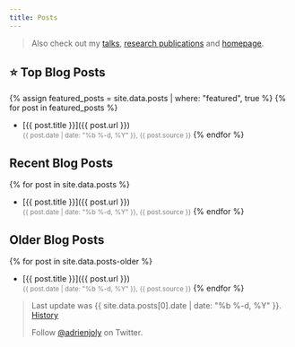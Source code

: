 ```yaml
---
title: Posts
---
```


> Also check out my [talks](/talks), [research publications](https://scholar.google.fr/citations?user=BI3HXcsAAAAJ) and [homepage](/).

## ⭐️ Top Blog Posts

{% assign featured_posts = site.data.posts | where: "featured", true %}
{% for post in featured_posts %}
- [{{ post.title }}]({{ post.url }})<br/>
  <small style="color:gray;">{{ post.date | date: "%b %-d, %Y" }}, {{ post.source }}</small>
{% endfor %}

## Recent Blog Posts

{% for post in site.data.posts %}
- [{{ post.title }}]({{ post.url }})<br/>
  <small style="color:gray;">{{ post.date | date: "%b %-d, %Y" }}, {{ post.source }}</small>
{% endfor %}

## Older Blog Posts

{% for post in site.data.posts-older %}
- [{{ post.title }}]({{ post.url }})<br/>
  <small style="color:gray;">{{ post.date | date: "%b %-d, %Y" }}, {{ post.source }}</small>
{% endfor %}

> Last update was {{ site.data.posts[0].date | date: "%b %-d, %Y" }}. [History](https://github.com/adrienjoly/adrienjoly.github.com/commits/master/talks)
>
> Follow [@adrienjoly](https://twitter.com/adrienjoly) on Twitter.
